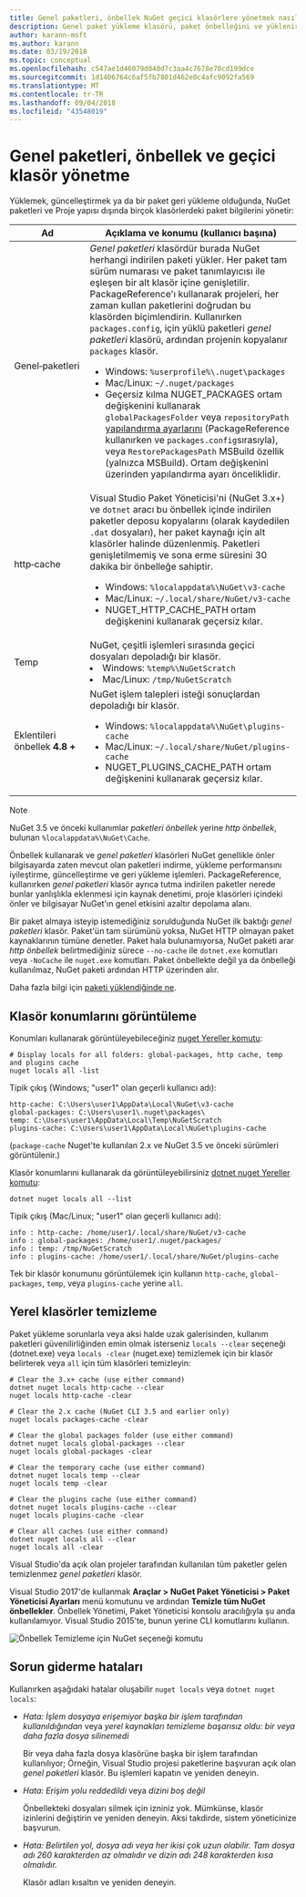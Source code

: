 ```yaml
---
title: Genel paketleri, önbellek NuGet geçici klasörlere yönetmek nasıl
description: Genel paket yükleme klasörü, paket önbelleğini ve yüklenirken kullanılan bir bilgisayar, geri yükleme ve güncelleştirme paketlerini mevcut geçici klasör yönetmek nasıl.
author: karann-msft
ms.author: karann
ms.date: 03/19/2018
ms.topic: conceptual
ms.openlocfilehash: c547ae1d46079d040d7c3aa4c7678e70cd199dce
ms.sourcegitcommit: 1d1406764c6af5fb7801d462e0c4afc9092fa569
ms.translationtype: MT
ms.contentlocale: tr-TR
ms.lasthandoff: 09/04/2018
ms.locfileid: "43548019"
---
```

# <a name="managing-the-global-packages-cache-and-temp-folders"></a>Genel paketleri, önbellek ve geçici klasör yönetme

Yüklemek, güncelleştirmek ya da bir paket geri yükleme olduğunda, NuGet paketleri ve Proje yapısı dışında birçok klasörlerdeki paket bilgilerini yönetir:

| Ad | Açıklama ve konumu (kullanıcı başına)|
| --- | --- |
| Genel&#8209;paketleri | *Genel paketleri* klasördür burada NuGet herhangi indirilen paketi yükler. Her paket tam sürüm numarası ve paket tanımlayıcısı ile eşleşen bir alt klasör içine genişletilir. PackageReference'ı kullanarak projeleri, her zaman kullan paketlerini doğrudan bu klasörden biçimlendirin. Kullanırken `packages.config`, için yüklü paketleri *genel paketleri* klasörü, ardından projenin kopyalanır `packages` klasör.<br/><ul><li>Windows: `%userprofile%\.nuget\packages`</li><li>Mac/Linux: `~/.nuget/packages`</li><li>Geçersiz kılma NUGET_PACKAGES ortam değişkenini kullanarak `globalPackagesFolder` veya `repositoryPath` [yapılandırma ayarlarını](../reference/nuget-config-file.md#config-section) (PackageReference kullanırken ve `packages.config`sırasıyla), veya `RestorePackagesPath` MSBuild özellik (yalnızca MSBuild). Ortam değişkenini üzerinden yapılandırma ayarı önceliklidir.</li></ul> |
| http&#8209;cache | Visual Studio Paket Yöneticisi'ni (NuGet 3.x+) ve `dotnet` aracı bu önbellek içinde indirilen paketler deposu kopyalarını (olarak kaydedilen `.dat` dosyaları), her paket kaynağı için alt klasörler halinde düzenlenmiş. Paketleri genişletilmemiş ve sona erme süresini 30 dakika bir önbelleğe sahiptir.<br/><ul><li>Windows: `%localappdata%\NuGet\v3-cache`</li><li>Mac/Linux: `~/.local/share/NuGet/v3-cache`</li><li>NUGET_HTTP_CACHE_PATH ortam değişkenini kullanarak geçersiz kılar.</li></ul> |
| Temp | NuGet, çeşitli işlemleri sırasında geçici dosyaları depoladığı bir klasör.<br/><li>Windows: `%temp%\NuGetScratch`</li><li>Mac/Linux: `/tmp/NuGetScratch`</li></ul> |
| Eklentileri önbellek **4.8 +** | NuGet işlem talepleri isteği sonuçlardan depoladığı bir klasör.<br/><ul><li>Windows: `%localappdata%\NuGet\plugins-cache`</li><li>Mac/Linux: `~/.local/share/NuGet/plugins-cache`</li><li>NUGET_PLUGINS_CACHE_PATH ortam değişkenini kullanarak geçersiz kılar.</li></ul> |

> [!Note]
> NuGet 3.5 ve önceki kullanımlar *paketleri önbellek* yerine *http önbellek*, bulunan `%localappdata%\NuGet\Cache`.

Önbellek kullanarak ve *genel paketleri* klasörleri NuGet genellikle önler bilgisayarda zaten mevcut olan paketleri indirme, yükleme performansını iyileştirme, güncelleştirme ve geri yükleme işlemleri. PackageReference, kullanırken *genel paketleri* klasör ayrıca tutma indirilen paketler nerede bunlar yanlışlıkla eklenmesi için kaynak denetimi, proje klasörleri içindeki önler ve bilgisayar NuGet'ın genel etkisini azaltır depolama alanı.

Bir paket almaya isteyip istemediğiniz sorulduğunda NuGet ilk baktığı *genel paketleri* klasör. Paket'ün tam sürümünü yoksa, NuGet HTTP olmayan paket kaynaklarının tümüne denetler. Paket hala bulunamıyorsa, NuGet paketi arar *http önbellek* belirtmediğiniz sürece `--no-cache` ile `dotnet.exe` komutları veya `-NoCache` ile `nuget.exe` komutları. Paket önbellekte değil ya da önbelleği kullanılmaz, NuGet paketi ardından HTTP üzerinden alır.

Daha fazla bilgi için [paketi yüklendiğinde ne](ways-to-install-a-package.md#what-happens-when-a-package-is-installed).

## <a name="viewing-folder-locations"></a>Klasör konumlarını görüntüleme

Konumları kullanarak görüntüleyebileceğiniz [nuget Yereller komutu](../tools/cli-ref-locals.md):

```cli
# Display locals for all folders: global-packages, http cache, temp and plugins cache
nuget locals all -list
```

Tipik çıkış (Windows; "user1" olan geçerli kullanıcı adı):

```output
http-cache: C:\Users\user1\AppData\Local\NuGet\v3-cache
global-packages: C:\Users\user1\.nuget\packages\
temp: C:\Users\user1\AppData\Local\Temp\NuGetScratch
plugins-cache: C:\Users\user1\AppData\Local\NuGet\plugins-cache
```

(`package-cache` Nuget'te kullanılan 2.x ve NuGet 3.5 ve önceki sürümleri görüntülenir.)

Klasör konumlarını kullanarak da görüntüleyebilirsiniz [dotnet nuget Yereller komutu](/dotnet/core/tools/dotnet-nuget-locals):

```cli
dotnet nuget locals all --list
```

Tipik çıkış (Mac/Linux; "user1" olan geçerli kullanıcı adı):

```output
info : http-cache: /home/user1/.local/share/NuGet/v3-cache
info : global-packages: /home/user1/.nuget/packages/
info : temp: /tmp/NuGetScratch
info : plugins-cache: /home/user1/.local/share/NuGet/plugins-cache
```

Tek bir klasör konumunu görüntülemek için kullanın `http-cache`, `global-packages`, `temp`, veya `plugins-cache` yerine `all`.

## <a name="clearing-local-folders"></a>Yerel klasörler temizleme

Paket yükleme sorunlarla veya aksi halde uzak galerisinden, kullanım paketleri güvenilirliğinden emin olmak isterseniz `locals --clear` seçeneği (dotnet.exe) veya `locals -clear` (nuget.exe) temizlemek için bir klasör belirterek veya `all` için tüm klasörleri temizleyin:

```cli
# Clear the 3.x+ cache (use either command)
dotnet nuget locals http-cache --clear
nuget locals http-cache -clear

# Clear the 2.x cache (NuGet CLI 3.5 and earlier only)
nuget locals packages-cache -clear

# Clear the global packages folder (use either command)
dotnet nuget locals global-packages --clear
nuget locals global-packages -clear

# Clear the temporary cache (use either command)
dotnet nuget locals temp --clear
nuget locals temp -clear

# Clear the plugins cache (use either command)
dotnet nuget locals plugins-cache --clear
nuget locals plugins-cache -clear

# Clear all caches (use either command)
dotnet nuget locals all --clear
nuget locals all -clear
```

Visual Studio'da açık olan projeler tarafından kullanılan tüm paketler gelen temizlenmez *genel paketleri* klasör.

Visual Studio 2017'de kullanmak **Araçlar > NuGet Paket Yöneticisi > Paket Yöneticisi Ayarları** menü komutunu ve ardından **Temizle tüm NuGet önbellekler**. Önbellek Yönetimi, Paket Yöneticisi konsolu aracılığıyla şu anda kullanılamıyor. Visual Studio 2015'te, bunun yerine CLI komutlarını kullanın.

![Önbellek Temizleme için NuGet seçeneği komutu](media/options-clear-caches.png)

## <a name="troubleshooting-errors"></a>Sorun giderme hataları

Kullanırken aşağıdaki hatalar oluşabilir `nuget locals` veya `dotnet nuget locals`:

- *Hata: İşlem dosyaya erişemiyor <package> başka bir işlem tarafından kullanıldığından* veya *yerel kaynakları temizleme başarısız oldu: bir veya daha fazla dosya silinemedi*

    Bir veya daha fazla dosya klasörüne başka bir işlem tarafından kullanılıyor; Örneğin, Visual Studio projesi paketlerine başvuran açık olan *genel paketleri* klasör. Bu işlemleri kapatın ve yeniden deneyin.

- *Hata: Erişim yolu <path> reddedildi* veya *dizini boş değil*

    Önbellekteki dosyaları silmek için izniniz yok. Mümkünse, klasör izinlerini değiştirin ve yeniden deneyin. Aksi takdirde, sistem yöneticinize başvurun.

- *Hata: Belirtilen yol, dosya adı veya her ikisi çok uzun olabilir. Tam dosya adı 260 karakterden az olmalıdır ve dizin adı 248 karakterden kısa olmalıdır.*

    Klasör adları kısaltın ve yeniden deneyin.
